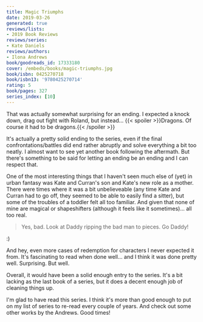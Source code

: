 ```yaml
---
title: Magic Triumphs
date: 2019-03-26
generated: true
reviews/lists:
- 2019 Book Reviews
reviews/series:
- Kate Daniels
reviews/authors:
- Ilona Andrews
book/goodreads_id: 17333180
cover: /embeds/books/magic-triumphs.jpg
book/isbn: 0425270718
book/isbn13: '9780425270714'
rating: 5
book/pages: 327
series_index: [10]
---
```

That was actually somewhat surprising for an ending. I expected a knock down, drag out fight with Roland, but instead...  {{< spoiler >}}Dragons. Of course it had to be dragons.{{< /spoiler >}}  

It's actually a pretty solid ending to the series, even if the final confrontations/battles did end rather abruptly and solve everything a bit too neatly. I almost want to see yet another book following the aftermath. But there's something to be said for letting an ending be an ending and I can respect that.  

<!--more-->

One of the most interesting things that I haven't seen much else of (yet) in urban fantasy was Kate and Curran's son and Kate's new role as a mother. There were times where it was a bit unbelieveable (any time Kate and Curran had to go off, they seemed to be able to easily find a sitter), but some of the troubles of a toddler felt all too familiar. And given that none of mine are magical or shapeshifters (although it feels like it sometimes)... all too real.  

> Yes, bad. Look at Daddy ripping the bad man to pieces. Go Daddy!

:)  

And hey, even more cases of redemption for characters I never expected it from. It's fascinating to read when done well... and I think it was done pretty well. Surprising. But well.  

Overall, it would have been a solid enough entry to the series. It's a bit lacking as the last book of a series, but it does a decent enough job of cleaning things up.  

I'm glad to have read this series. I think it's more than good enough to put on my list of series to re-read every couple of years. And check out some other works by the Andrews. Good times!